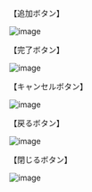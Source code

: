 【追加ボタン】

![image](https://github.com/user-attachments/assets/be5ffa9d-954a-4943-b167-868afeddcfbc)

【完了ボタン】

![image](https://github.com/user-attachments/assets/51c31639-0da2-4837-b9de-5b413fb3e895)

【キャンセルボタン】

![image](https://github.com/user-attachments/assets/52ef33d4-5d6d-491e-bf75-6cca8c998f7e)

【戻るボタン】

![image](https://github.com/user-attachments/assets/6d1b53ce-2966-444d-9dd7-e71adfdfdf6e)

【閉じるボタン】

![image](https://github.com/user-attachments/assets/364fbe0b-dd9b-4d19-9c1b-21fcfae10bf0)
